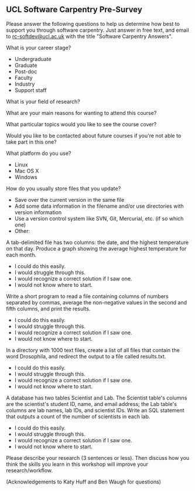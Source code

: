 UCL Software Carpentry Pre-Survey
---------------------------------


Please answer the following questions to help us determine how best to support you through software carpentry. Just answer in free text, and email to rc-softdev@ucl.ac.uk with the title "Software Carpentry Answers".

What is your career stage? 

*   Undergraduate
*   Graduate
*   Post-doc
*   Faculty
*   Industry
*   Support staff

What is your field of research?

What are your main reasons for wanting to attend this course?

What particular topics would you like to see the course cover?

Would you like to be contacted about future courses if you're not able to take part in this one?

What platform do you use? 

*   Linux
*   Mac OS X
*   Windows

How do you usually store files that you update? 

*   Save over the current version in the same file
*   Add some data information in the filename and/or use directories with version information
*   Use a version control system like SVN, Git, Mercurial, etc. (if so which one)
*   Other: 

A tab-delimited file has two columns: the date, and the highest temperature on that day. Produce a graph showing the average highest temperature for each month. 

*   I could do this easily.
*   I would struggle through this.
*   I would recognize a correct solution if I saw one.
*   I would not know where to start.

Write a short program to read a file containing columns of numbers separated by commas, average the non-negative values in the second and fifth columns, and print the results. 

*   I could do this easily.
*   I would struggle through this.
*   I would recognize a correct solution if I saw one.
*   I would not know where to start.

In a directory with 1000 text files, create a list of all files that contain the word Drosophila, and redirect the output to a file called results.txt. 

*   I could do this easily.
*   I would struggle through this.
*   I would recognize a correct solution if I saw one.
*   I would not know where to start.

A database has two tables Scientist and Lab. The Scientist table's columns are the scientist's student ID, name, and email address; the Lab table's columns are lab names, lab IDs, and scientist IDs. Write an SQL statement that outputs a count of the number of scientists in each lab. 

*   I could do this easily.
*   I would struggle through this.
*   I would recognize a correct solution if I saw one.
*   I would not know where to start.

Please describe your research (3 sentences or less). Then discuss how you think the skills you learn in this workshop will improve your research/workflow.

(Acknowledgements to Katy Huff and Ben Waugh for questions)